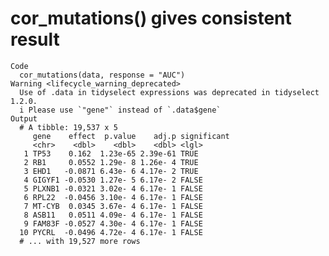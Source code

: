 # cor_mutations() gives consistent result

    Code
      cor_mutations(data, response = "AUC")
    Warning <lifecycle_warning_deprecated>
      Use of .data in tidyselect expressions was deprecated in tidyselect 1.2.0.
      i Please use `"gene"` instead of `.data$gene`
    Output
      # A tibble: 19,537 x 5
         gene    effect  p.value    adj.p significant
         <chr>    <dbl>    <dbl>    <dbl> <lgl>      
       1 TP53    0.162  1.23e-65 2.39e-61 TRUE       
       2 RB1     0.0552 1.29e- 8 1.26e- 4 TRUE       
       3 EHD1   -0.0871 6.43e- 6 4.17e- 2 TRUE       
       4 GIGYF1 -0.0530 1.27e- 5 6.17e- 2 FALSE      
       5 PLXNB1 -0.0321 3.02e- 4 6.17e- 1 FALSE      
       6 RPL22  -0.0456 3.10e- 4 6.17e- 1 FALSE      
       7 MT-CYB  0.0345 3.67e- 4 6.17e- 1 FALSE      
       8 ASB11   0.0511 4.09e- 4 6.17e- 1 FALSE      
       9 FAM83F -0.0527 4.30e- 4 6.17e- 1 FALSE      
      10 PYCRL  -0.0496 4.72e- 4 6.17e- 1 FALSE      
      # ... with 19,527 more rows

